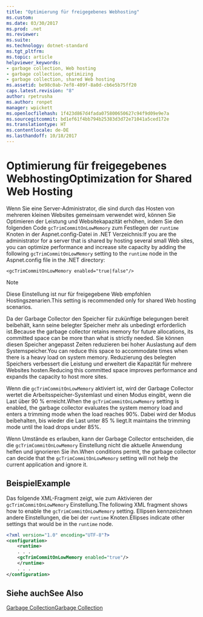 ```yaml
---
title: "Optimierung für freigegebenes Webhosting"
ms.custom: 
ms.date: 03/30/2017
ms.prod: .net
ms.reviewer: 
ms.suite: 
ms.technology: dotnet-standard
ms.tgt_pltfrm: 
ms.topic: article
helpviewer_keywords:
- garbage collection, Web hosting
- garbage collection, optimizing
- garbage collection, shared Web hosting
ms.assetid: be98c0ab-7ef8-409f-8a0d-cb6e5b75ff20
caps.latest.revision: "8"
author: rpetrusha
ms.author: ronpet
manager: wpickett
ms.openlocfilehash: 1f423d867d4fada075800650627c94f9d09e9e7a
ms.sourcegitcommit: bd1ef61f4bb794b25383d3d72e71041a5ced172e
ms.translationtype: HT
ms.contentlocale: de-DE
ms.lasthandoff: 10/18/2017
---
```

# <a name="optimization-for-shared-web-hosting"></a><span data-ttu-id="1b7dc-102">Optimierung für freigegebenes Webhosting</span><span class="sxs-lookup"><span data-stu-id="1b7dc-102">Optimization for Shared Web Hosting</span></span>
<span data-ttu-id="1b7dc-103">Wenn Sie eine Server-Administrator, die sind durch das Hosten von mehreren kleinen Websites gemeinsam verwendet wird, können Sie Optimieren der Leistung und Websitekapazität erhöhen, indem Sie den folgenden Code `gcTrimCommitOnLowMemory` zum Festlegen der `runtime` Knoten in der Aspnet.config-Datei in .NET Verzeichnis:</span><span class="sxs-lookup"><span data-stu-id="1b7dc-103">If you are the administrator for a server that is shared by hosting several small Web sites, you can optimize performance and increase site capacity by adding the following `gcTrimCommitOnLowMemory` setting to the `runtime` node in the Aspnet.config file in the .NET directory:</span></span>  
  
 `<gcTrimCommitOnLowMemory enabled="true|false"/>`  
  
> [!NOTE]
>  <span data-ttu-id="1b7dc-104">Diese Einstellung ist nur für freigegebene Web empfohlen Hostingszenarien.</span><span class="sxs-lookup"><span data-stu-id="1b7dc-104">This setting is recommended only for shared Web hosting scenarios.</span></span>  
  
 <span data-ttu-id="1b7dc-105">Da der Garbage Collector den Speicher für zukünftige belegungen bereit beibehält, kann seine belegter Speicher mehr als unbedingt erforderlich ist.</span><span class="sxs-lookup"><span data-stu-id="1b7dc-105">Because the garbage collector retains memory for future allocations, its committed space can be more than what is strictly needed.</span></span> <span data-ttu-id="1b7dc-106">Sie können diesen Speicher angepasst Zeiten reduzieren bei hoher Auslastung auf dem Systemspeicher.</span><span class="sxs-lookup"><span data-stu-id="1b7dc-106">You can reduce this space to accommodate times when there is a heavy load on system memory.</span></span> <span data-ttu-id="1b7dc-107">Reduzierung des belegten Speichers verbessert die Leistung und erweitert die Kapazität für mehrere Websites hosten.</span><span class="sxs-lookup"><span data-stu-id="1b7dc-107">Reducing this committed space improves performance and expands the capacity to host more sites.</span></span>  
  
 <span data-ttu-id="1b7dc-108">Wenn die `gcTrimCommitOnLowMemory` aktiviert ist, wird der Garbage Collector wertet die Arbeitsspeicher-Systemlast und einen Modus eingibt, wenn die Last über 90 % erreicht.</span><span class="sxs-lookup"><span data-stu-id="1b7dc-108">When the `gcTrimCommitOnLowMemory` setting is enabled, the garbage collector evaluates the system memory load and enters a trimming mode when the load reaches 90%.</span></span> <span data-ttu-id="1b7dc-109">Dabei wird der Modus beibehalten, bis wieder die Last unter 85 % liegt.</span><span class="sxs-lookup"><span data-stu-id="1b7dc-109">It maintains the trimming mode until the load drops under 85%.</span></span>  
  
 <span data-ttu-id="1b7dc-110">Wenn Umstände es erlauben, kann der Garbage Collector entscheiden, die die `gcTrimCommitOnLowMemory` Einstellung nicht die aktuelle Anwendung helfen und ignorieren Sie ihn.</span><span class="sxs-lookup"><span data-stu-id="1b7dc-110">When conditions permit, the garbage collector can decide that the `gcTrimCommitOnLowMemory` setting will not help the current application and ignore it.</span></span>  
  
## <a name="example"></a><span data-ttu-id="1b7dc-111">Beispiel</span><span class="sxs-lookup"><span data-stu-id="1b7dc-111">Example</span></span>  
 <span data-ttu-id="1b7dc-112">Das folgende XML-Fragment zeigt, wie zum Aktivieren der `gcTrimCommitOnLowMemory` Einstellung.</span><span class="sxs-lookup"><span data-stu-id="1b7dc-112">The following XML fragment shows how to enable the `gcTrimCommitOnLowMemory` setting.</span></span> <span data-ttu-id="1b7dc-113">Ellipsen kennzeichnen andere Einstellungen, die bei der `runtime` Knoten.</span><span class="sxs-lookup"><span data-stu-id="1b7dc-113">Ellipses indicate other settings that would be in the `runtime` node.</span></span>  
  
```xml  
<?xml version="1.0" encoding="UTF-8"?>  
<configuration>  
    <runtime>  
    . . .  
    <gcTrimCommitOnLowMemory enabled="true"/>  
    </runtime>  
    . . .  
</configuration>  
```  
  
## <a name="see-also"></a><span data-ttu-id="1b7dc-114">Siehe auch</span><span class="sxs-lookup"><span data-stu-id="1b7dc-114">See Also</span></span>  
 [<span data-ttu-id="1b7dc-115">Garbage Collection</span><span class="sxs-lookup"><span data-stu-id="1b7dc-115">Garbage Collection</span></span>](../../../docs/standard/garbage-collection/index.md)
